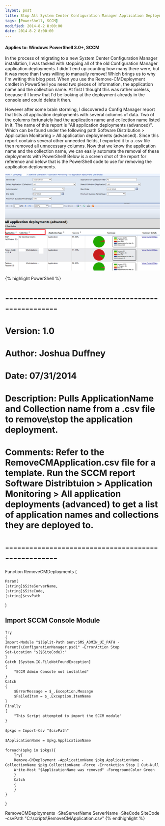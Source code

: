 ```yaml
---
layout: post
title: Stop All System Center Configuration Manager Application Deployments
tags: [PowerShell, SCCM]
modified: 2014-8-2 8:00:00
date: 2014-8-2 8:00:00
---
```

#### Applies to: Windows PowerShell 3.0+, SCCM

In the process of migrating to a new System Center Configuration Manager installation, I was tasked with stopping all of the old Configuration Manager application deployments. I didn't end up counting how many there were, but it was more than I was willing to manually remove! Which brings us to why I'm writing this blog post. When you use the Remove-CMDeployment cmdlet in PowerShell you need two pieces of information, the application name and the collection name. At first I thought this was rather useless, because if I knew that I'd be looking at the deployment already in the console and could delete it then.

However after some brain storming, I discovered a Config Manager report that lists all application deployments with several columns of  data. Two of the columns fortunately had the application name and collection name listed in it. The name of this report is "All application deployments (advanced)". Which can be found under the following path Software Distribution > Application Monitoring > All application deployments (advanced). Since this report contains several other unneeded fields, I exported it to a .csv file then removed all unnecessary columns. Now that we know the application name and the collection name, we can easily automate the removal of these deployments with PowerShell! Below is a screen shot of the report for reference and below that is the PowerShell code to use for removing the application deployments.

![sccmreport](/images/posts/2014-8-2/sccmreport.png "sccmreport")

{% highlight PowerShell %}
# ---------------------------------------------------
# Version: 1.0
# Author: Joshua Duffney
# Date: 07/31/2014
# Description: Pulls ApplicationName and Collection name from a .csv file to remove\stop the application deployment.
# Comments: Refer to the RemoveCMApplication.csv file for a template. Run the SCCM report Software Distribtuion > Application Monitoring > All application deployments (advanced) to get a list of application names and collections they are deployed to.
# ---------------------------------------------------

Function RemoveCMDeployments {

    Param(
    [string]$SiteServerName,
    [string]$SiteCode,
    [string]$csvPath
)
   
   ## Import SCCM Console Module
    Try
    {
    Import-Module "$(Split-Path $env:SMS_ADMIN_UI_PATH -Parent)\ConfigurationManager.psd1" -ErrorAction Stop
    Set-Location "$($SiteCode):"
    }
    Catch [System.IO.FileNotFoundException]
    {
        "SCCM Admin Console not installed"
    }
    Catch
    {
        $ErrorMessage = $_.Exception.Message
        $FailedItem = $_.Exception.ItemName
    }
    Finally
    {
        "This Script attempted to import the SCCM module"
    }
    
    $pkgs = Import-Csv "$csvPath"

    $ApplicationName = $pkg.ApplicationName    

    foreach($pkg in $pkgs){
        Try{
        Remove-CMDeployment -ApplicationName $pkg.ApplicationName -CollectionName $pkg.CollectionName -Force -ErrorAction Stop | Out-Null
        Write-Host "$ApplicationName was removed" -ForegroundColor Green
        }
        Catch
        {
        }
    }

}

RemoveCMDeployments -SiteServerName ServerName -SiteCode SiteCode -csvPath "C:\scripts\RemoveCMApplication.csv"
{% endhighlight %}
